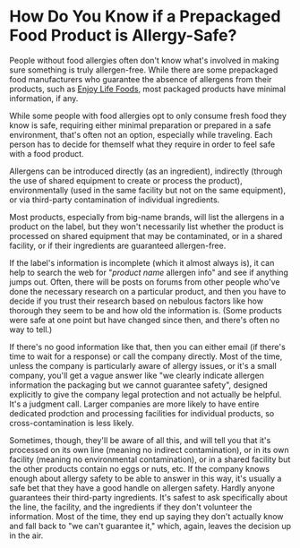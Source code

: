 # How Do You Know if a Prepackaged Food Product is Allergy-Safe?
People without food allergies often don't know what's involved in making sure something is truly allergen-free. While there are some prepackaged food manufacturers who guarantee the absence of allergens from their products, such as [Enjoy Life Foods](http://www.enjoylifefoods.com), most packaged products have minimal information, if any.

While some people with food allergies opt to only consume fresh food they know is safe, requiring either minimal preparation or prepared in a safe environment, that's often not an option, especially while traveling. Each person has to decide for themself what they require in order to feel safe with a food product.

Allergens can be introduced directly (as an ingredient), indirectly (through the use of shared equipment to create or process the product), environmentally (used in the same facility but not on the same equipment), or via third-party contamination of individual ingredients.

Most products, especially from big-name brands, will list the allergens in a product on the label, but they won't necessarily list whether the product is processed on shared equipment that may be contaminated, or in a shared facility, or if their ingredients are guaranteed allergen-free.

If the label's information is incomplete (which it almost always is), it can help to search the web for "_product name_ allergen info" and see if anything jumps out. Often, there will be posts on forums from other people who've done the necessary research on a particular product, and then you have to decide if you trust their research based on nebulous factors like how thorough they seem to be and how old the information is. (Some products were safe at one point but have changed since then, and there's often no way to tell.)

If there's no good information like that, then you can either email (if there's time to wait for a response) or call the company directly. Most of the time, unless the company is particularly aware of allergy issues, or it's a small company, you'll get a vague answer like "we clearly indicate allergen information the packaging but we cannot guarantee safety", designed explicitly to give the company legal protection and not actually be helpful. It's a judgment call. Larger companies are more likely to have entire dedicated prodction and processing facilities for individual products, so cross-contamination is less likely.

Sometimes, though, they'll be aware of all this, and will tell you that it's processed on its own line (meaning no indirect contamination), or in its own facility (meaning no environmental contamination), or in a shared facility but the other products contain no eggs or nuts, etc. If the company knows enough about allergy safety to be able to answer in this way, it's usually a safe bet that they have a good handle on allergen safety. Hardly anyone guarantees their third-party ingredients. It's safest to ask specifically about the line, the facility, and the ingredients if they don't volunteer the information. Most of the time, they end up saying they don't actually know and fall back to "we can't guarantee it," which, again, leaves the decision up in the air.
